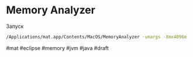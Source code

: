 # Memory Analyzer

Запуск
```bash
/Applications/mat.app/Contents/MacOS/MemoryAnalyzer -vmargs -Xmx4096m
```

#mat #eclipse #memory #jvm #java
#draft